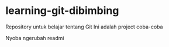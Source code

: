 # learning-git-dibimbing
Repository untuk belajar tentang Git
Ini adalah project coba-coba

Nyoba ngerubah readmi